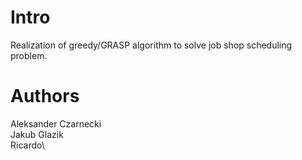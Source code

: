 # Intro

Realization of greedy/GRASP algorithm to solve job shop scheduling problem.

# Authors
Aleksander Czarnecki\
Jakub Glazik\
Ricardo\